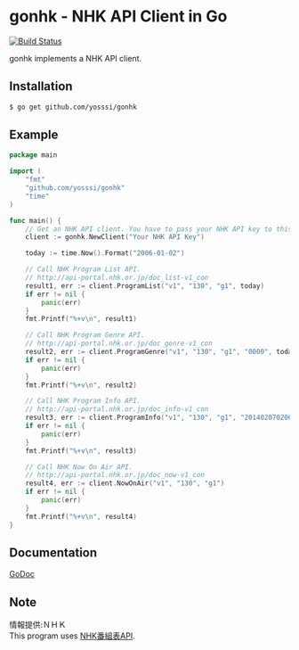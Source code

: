 # gonhk - NHK API Client in Go

[![Build Status](https://travis-ci.org/yosssi/gonhk.png?branch=master)](https://travis-ci.org/yosssi/gonhk)

gonhk implements a NHK API client.

## Installation

```sh
$ go get github.com/yosssi/gonhk
```

## Example

```go
package main

import (
	"fmt"
	"github.com/yosssi/gonhk"
	"time"
)

func main() {
	// Get an NHK API client. You have to pass your NHK API key to this function.
	client := gonhk.NewClient("Your NHK API Key")

	today := time.Now().Format("2006-01-02")

	// Call NHK Program List API.
	// http://api-portal.nhk.or.jp/doc_list-v1_con
	result1, err := client.ProgramList("v1", "130", "g1", today)
	if err != nil {
		panic(err)
	}
	fmt.Printf("%+v\n", result1)

	// Call NHK Program Genre API.
	// http://api-portal.nhk.or.jp/doc_genre-v1_con
	result2, err := client.ProgramGenre("v1", "130", "g1", "0000", today)
	if err != nil {
		panic(err)
	}
	fmt.Printf("%+v\n", result2)

	// Call NHK Program Info API.
	// http://api-portal.nhk.or.jp/doc_info-v1_con
	result3, err := client.ProgramInfo("v1", "130", "g1", "2014020702065")
	if err != nil {
		panic(err)
	}
	fmt.Printf("%+v\n", result3)

	// Call NHK Now On Air API.
	// http://api-portal.nhk.or.jp/doc_now-v1_con
	result4, err := client.NowOnAir("v1", "130", "g1")
	if err != nil {
		panic(err)
	}
	fmt.Printf("%+v\n", result4)
}
```

## Documentation

[GoDoc](http://godoc.org/github.com/yosssi/gonhk)

## Note
情報提供:ＮＨＫ  
This program uses [NHK番組表API](http://api-portal.nhk.or.jp/).
